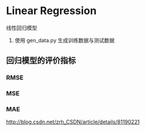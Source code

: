 Linear Regression
===========

线性回归模型


1. 使用 gen_data.py 生成训练数据与测试数据






## 回归模型的评价指标



### RMSE


### MSE


### MAE




http://blog.csdn.net/zrh_CSDN/article/details/81190221
